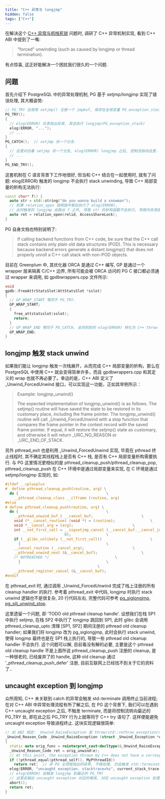 ```yaml
---
title: "C++ 异常与 longjmp"
hidden: false
tags: ["C++"]
---
```


在解决这个 [C++ 异常与抓栈死锁]({{site.url}}/2023/05/02/recursive-mutex-is-not-recursive/) 问题时, 调研了 C++ 异常机制实现, 看到 C++ ABI 中提到了一嘴:

> "forced" unwinding (such as caused by longjmp or thread termination).

有点惊喜, 这正好能解决一个困扰我们很久的一个问题.

## 问题

首先介绍下 PostgreSQL 中的异常处理机制, PG 基于 setjmp/longjmp 实现了错误处理, 其大概姿势:

```C++
// PG_TRY 会使用 setjmp() 注册一个 jmpbuf, 保存在全局变量 PG_exception_stack 中.
PG_TRY();
{
  // elog(ERROR) 负责抛出异常, 其会执行 longjmp(PG_exception_stack)
  elog(ERROR, "...");
  // ...
}
PG_CATCH();  // setjmp 另一个分支.
{
  // 这里对应着 setjmp 另一个分支, elog(ERROR) longjmp 之后, 控制流指向这里.
  // ...
}
PG_END_TRY();
```

这套机制在 C 语言背景下工作地很好, 但当和 C++ 结合在一起使用时, 就有了问题: elog(ERROR) 触发的 longjmp 不会执行 stack unwinding, 导致 C++ 局部变量的析构无法执行:

```C++
const char* f() {
  auto str = std::string("do you wanna build a snowman");
  // 如果 relation_open 调用链中某处执行了 elog(ERROR),
  // 此时触发的 longjmp 会跳出 f 之外, 导致 str 的析构函数不会执行, 导致内存泄漏.
  auto ret = relation_open(relid, AccessShareLock);
}
```

PG 自身文档也特别说明了:

> If calling backend functions from C++ code, be sure that the C++ call stack contains only plain old data structures (POD).  This is necessary because backend errors generate a distant longjmp() that does not properly unroll a C++ call stack with non-POD objects.

目前在 Greenplum 中, 其优化器 ORCA 是通过 C++ 编写, GP 是通过一个 wrapper 层来隔离 C/C++ 边界, 所有可能会被 ORCA 访问的 PG C 接口都必须通过 wrapper 来调用, 如 gpdbwrappers.cpp 文件所示:

```C++
void
gpdb::FreeAttrStatsSlot(AttStatsSlot *sslot)
{
  // GP_WRAP_START 等同于 PG_TRY.
  GP_WRAP_START;
  {
    free_attstatsslot(sslot);
    return;
  }
  // GP_WRAP_END 等同于 PG_CATCH, 会将抓到的 elog(ERROR) 转化为 C++ throw 语句.
  GP_WRAP_END;
}
```

## longjmp 触发 stack unwind

如果我们能让 longjmp 触发一次栈展开，从而完成 C++ 局部变量的析构，那么在 PostgreSQL 中使用 C++ 就会变得简单许多，而且 gpdbwrappers.cpp 和其定义的 wrap 也就不再必要了。幸运的是，C++ ABI 定义了 _Unwind_ForcedUnwind 接口，可以实现这一功能，正如其举例所示：

> Example: longjmp_unwind()
>
> The expected implementation of longjmp_unwind() is as follows. The setjmp() routine will have saved the state to be restored in its customary place, including the frame pointer. The longjmp_unwind() routine will call _Unwind_ForcedUnwind with a stop function that compares the frame pointer in the context record with the saved frame pointer. If equal, it will restore the setjmp() state as customary, and otherwise it will return _URC_NO_REASON or _URC_END_OF_STACK.

另外 pthread_exit 也是利用 _Unwind_ForcedUnwind 实现, 毕竟在 pthread 终止线程时, 其不确定其线程栈上是否有 C++ 栈, 是否有 C++ 局部变量析构需要执行. 与 PG 这里情况更相似的是 pthread_cleanup_push/pthread_cleanup_pop, pthread_cleanup_push 在 C++ 环境中是通过局部变量来实现, 在 C 环境是通过 setjmp/longjmp 实现的, 如:

```C
#ifdef __cplusplus
#  define pthread_cleanup_push(routine, arg) \
  do {									      \
    __pthread_cleanup_class __clframe (routine, arg)
#else
# define pthread_cleanup_push(routine, arg) \
  do {									      \
    __pthread_unwind_buf_t __cancel_buf;				      \
    void (*__cancel_routine) (void *) = (routine);			      \
    void *__cancel_arg = (arg);						      \
    int __not_first_call = __sigsetjmp_cancel (__cancel_buf.__cancel_jmp_buf, \
					       0);			      \
    if (__glibc_unlikely (__not_first_call))				      \
      {									      \
	__cancel_routine (__cancel_arg);				      \
	__pthread_unwind_next (&__cancel_buf);				      \
	/* NOTREACHED */						      \
      }									      \
									      \
    __pthread_register_cancel (&__cancel_buf);
#endif
```

在 pthread_exit 时, 通过调用 _Unwind_ForcedUnwind 完成了栈上注册的所有 cleanup handler 的执行. 参考着 pthread_exit 中代码, longjmp 时执行 stack unwind 逻辑也不是很复杂, 20 行代码左右, 完整代码可参考 [pg_siglongjmp, pg_sjlj_unwind_stop](https://github.com/postgres/postgres/commit/1a9a2790430f256d9d0cc371249e43769d93eb8e).

这里遗留一个问题, 即 'TODO old pthread cleanup handle'. 设想我们在栈 SP1 中执行 setjmp, 在栈 SP2 中执行了 longjmp 跳回到 SP1, 此时 glibc 会调用 pthread_cleanup_upto 清理 [SP1, SP2] 期间注册的 pthread old cleanup handler; 如果我们将 longjmp 改为 pg_siglongjmp, 此时会执行 stack unwind, 使得 longjmp 最终也是在 SP1 栈上执行的, 导致一些 pthread old cleanup handler 不会执行. 这个问题可以解, 目前看没有解的必要, 主要是这个 pthread old cleanup handle 不是上面所说 pthread_cleanup_push 注册的 cleanup, 是一种很老的, 已经废弃了的 handle, 这种 old cleanup 通过 '_pthread_cleanup_push_defer' 注册, 目前互联网上已经找不到关于它的资料了..

## uncaught exception 到 longjmp

众所周知, C++ 未关联到 catch 的异常会触发 std::terminate 调用终止当前进程; 在对 C++ ABI 中异常处理流程有所了解之后, 在 PG 这个背景下, 我们可以在遇到 C++ uncaught exception 之后, 不触发 terminate, 而是将控制流转向最近的 PG_TRY 处, 即在此之后 PG_TRY 行为上就等同于 C++ try 语句了. 这样便能避免 uncaught exception 导致进程终止. 这块实现逻辑很简单:

```C++
// 如 ABI 规定: _Unwind_RaiseException 是 throw/std::rethrow_exception/rethrow 的入口
_Unwind_Reason_Code _Unwind_RaiseException (struct _Unwind_Exception *e)
{
  static auto orig_func = reinterpret_cast<decltype(&_Unwind_RaiseException)>(dlsym(RTLD_NEXT, "_Unwind_RaiseException"));
  _Unwind_Reason_Code ret = orig_unwind(e);
  // At this point, the exception thrown by C++ does not have a corresponding catch handler.
  if (!pthread_equal(pthread_self(), MyPthreadId))
    return ret;  // 非 PG 主线程抛出的异常, 不做处理, 仍会触发 std::terminate
  elog(ERROR, "uncaught exception. stacktrace=%s", current_stack_trace().c_str());
  // elog(ERROR) 会触发 longjmp 到最近的 PG_TRY
  // 这里会输出 uncaught exception 对应的堆栈, 对应 uncaught exception 处理原则还是抓到一个修复一个.
  abort();
  return ret;
}
```
